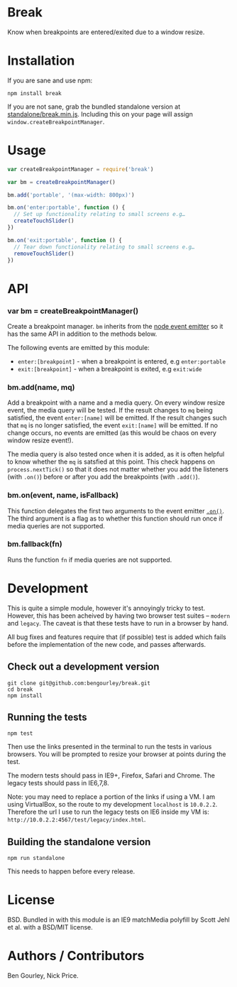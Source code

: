 # Break

Know when breakpoints are entered/exited due to a window resize.

# Installation

If you are sane and use npm:

```
npm install break
```

If you are not sane, grab the bundled standalone version at [standalone/break.min.js](standalone/break.min.js).
Including this on your page will assign `window.createBreakpointManager`.

# Usage

```js
var createBreakpointManager = require('break')

var bm = createBreakpointManager()

bm.add('portable', '(max-width: 800px)')

bm.on('enter:portable', function () {
  // Set up functionality relating to small screens e.g…
  createTouchSlider()
})

bm.on('exit:portable', function () {
  // Tear down functionality relating to small screens e.g…
  removeTouchSlider()
})
```

# API

### var bm = createBreakpointManager()

Create a breakpoint manager. `bm` inherits from the [node event emitter](http://nodejs.org/api/events.html#events_class_events_eventemitter) so it has the same API in addition to the methods below.

The following events are emitted by this module:
- `enter:[breakpoint]` - when a breakpoint is entered, e.g `enter:portable`
- `exit:[breakpoint]` - when a breakpoint is exited, e.g `exit:wide`

### bm.add(name, mq)

Add a breakpoint with a name and a media query. On every window resize event, the media
query will be tested. If the result changes to `mq` being satisfied, the event `enter:[name]`
will be emitted. If the result changes such that `mq` is no longer satisfied, the event
`exit:[name]` will be emitted. If no change occurs, no events are emitted (as this would
be chaos on every window resize event!).

The media query is also tested once when it is added, as it is often helpful to know whether
the `mq` is satsfied at this point. This check happens on `process.nextTick()` so that
it does not matter whether you add the listeners (with `.on()`) before or after you add the
breakpoints (with `.add()`).

### bm.on(event, name, isFallback)

This function delegates the first two arguments to the event emitter [`.on()`](http://nodejs.org/api/events.html#events_emitter_on_event_listener). The third argument is a flag as to whether this function
should run once if media queries are not supported.

### bm.fallback(fn)

Runs the function `fn` if media queries are not supported.


# Development

This is quite a simple module, however it's annoyingly tricky to test. However,
this has been acheived by having two browser test suites – `modern` and `legacy`.
The caveat is that these tests have to run in a browser by hand.

All bug fixes and features require that (if possible) test is added which fails
before the implementation of the new code, and passes afterwards.

## Check out a development version

```
git clone git@github.com:bengourley/break.git
cd break
npm install
```

## Running the tests

```
npm test
```

Then use the links presented in the terminal to run the tests in various browsers.
You will be prompted to resize your browser at points during the test.

The modern tests should pass in IE9+, Firefox, Safari and Chrome.
The legacy tests should pass in IE6,7,8.

Note: you may need to replace a portion of the links if using a VM. I am using
VirtualBox, so the route to my development `localhost` is `10.0.2.2`. Therefore
the url I use to run the legacy tests on IE6 inside my VM is:
`http://10.0.2.2:4567/test/legacy/index.html`.

## Building the standalone version

```
npm run standalone
```

This needs to happen before every release.

# License

BSD. Bundled in with this module is an IE9 matchMedia polyfill by Scott Jehl et al. with a BSD/MIT license.

# Authors / Contributors

Ben Gourley, Nick Price.
